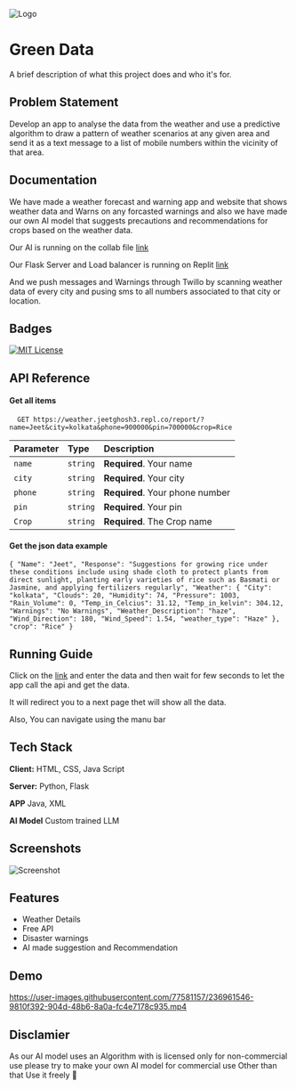 
![Logo](https://user-images.githubusercontent.com/77581157/236961390-9b0e5c0e-13d5-43e5-b14c-0bd6ca1dd214.png)



# Green Data

A brief description of what this project does and who it's for.


## Problem Statement
Develop an app to analyse the data from the weather and use a predictive algorithm to draw a pattern of weather scenarios at any given area and send it as a text message to a list of mobile numbers within the vicinity of that area.

## Documentation
We have made a weather forecast and warning app and website that shows weather data and Warns on any forcasted warnings and also we have made our own AI model that suggests precautions and recommendations for crops based on the weather data.

Our AI is running on the collab file [link](https://colab.research.google.com/drive/1_poiJnmHmg8IPm7AsL1cFJNi3vjAZkgj?usp=sharing)

Our Flask Server and Load balancer is running on Replit [link](https://replit.com/@JeetGhosh3/Weather)

And we push messages and Warnings through Twillo by scanning weather data of every city and pusing sms to all numbers associated to that city or location.
## Badges


[![MIT License](https://img.shields.io/badge/License-MIT-green.svg)](https://choosealicense.com/licenses/mit/)

## API Reference

#### Get all items

```http
  GET https://weather.jeetghosh3.repl.co/report/?name=Jeet&city=kolkata&phone=900000&pin=700000&crop=Rice
```

| Parameter | Type     | Description                |
| :-------- | :------- | :------------------------- |
| `name` | `string` | **Required**. Your name |
| `city` | `string` | **Required**. Your city |
| `phone` | `string` | **Required**. Your phone number |
| `pin` | `string` | **Required**. Your pin |
| `Crop` | `string` | **Required**. The Crop name |



#### Get the json data example
`{
"Name": "Jeet",
"Response": "Suggestions for growing rice under these conditions include using shade cloth to protect plants from direct sunlight, planting early varieties of rice such as Basmati or Jasmine, and applying fertilizers regularly",
"Weather": {
"City": "kolkata",
"Clouds": 20,
"Humidity": 74,
"Pressure": 1003,
"Rain_Volume": 0,
"Temp_in_Celcius": 31.12,
"Temp_in_kelvin": 304.12,
"Warnings": "No Warnings",
"Weather_Description": "haze",
"Wind_Direction": 180,
"Wind_Speed": 1.54,
"weather_type": "Haze"
},
"crop": "Rice"
}`


## Running Guide

Click on the [link](https://saifsahriar.github.io/greendata/) and enter the data and then wait for few seconds to let the app call the api and get the data.

It will redirect you to a next page thet will show all the data.

Also, You can navigate using the manu bar
    
## Tech Stack

**Client:** HTML, CSS, Java Script

**Server:** Python, Flask

**APP** Java, XML

**AI Model** Custom trained LLM


## Screenshots

![Screenshot](https://user-images.githubusercontent.com/77581157/236961943-a0697ecb-c446-4ba1-b1bb-13629ac90c02.png)




## Features

- Weather Details
- Free API
- Disaster warnings
- AI made suggestion and Recommendation


## Demo

https://user-images.githubusercontent.com/77581157/236961546-9810f392-904d-48b6-8a0a-fc4e7178c935.mp4


## Disclamier

As our AI model uses an Algorithm with is licensed only for non-commercial use please try to make your own AI model for commercial use Other than that Use it freely 🙂


